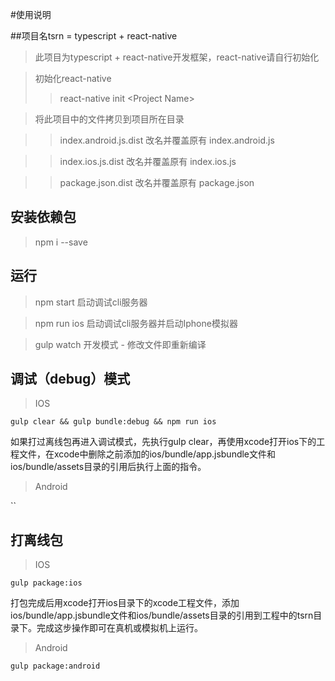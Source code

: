 #使用说明

##项目名tsrn = typescript + react-native

> 此项目为typescript + react-native开发框架，react-native请自行初始化

> 初始化react-native
>> react-native init \<Project Name\>


> 将此项目中的文件拷贝到项目所在目录


>> index.android.js.dist 改名并覆盖原有 index.android.js


>> index.ios.js.dist 改名并覆盖原有 index.ios.js


>> package.json.dist 改名并覆盖原有 package.json


## 安装依赖包
> npm i --save

## 运行
> npm start 启动调试cli服务器


> npm run ios 启动调试cli服务器并启动Iphone模拟器


> gulp watch 开发模式 - 修改文件即重新编译


## 调试（debug）模式
> IOS

`gulp clear && gulp bundle:debug && npm run ios`

如果打过离线包再进入调试模式，先执行gulp clear，再使用xcode打开ios下的工程文件，在xcode中删除之前添加的ios/bundle/app.jsbundle文件和ios/bundle/assets目录的引用后执行上面的指令。

> Android

``

## 打离线包
> IOS

`gulp package:ios`

打包完成后用xcode打开ios目录下的xcode工程文件，添加ios/bundle/app.jsbundle文件和ios/bundle/assets目录的引用到工程中的tsrn目录下。完成这步操作即可在真机或模拟机上运行。

> Android

`gulp package:android`

